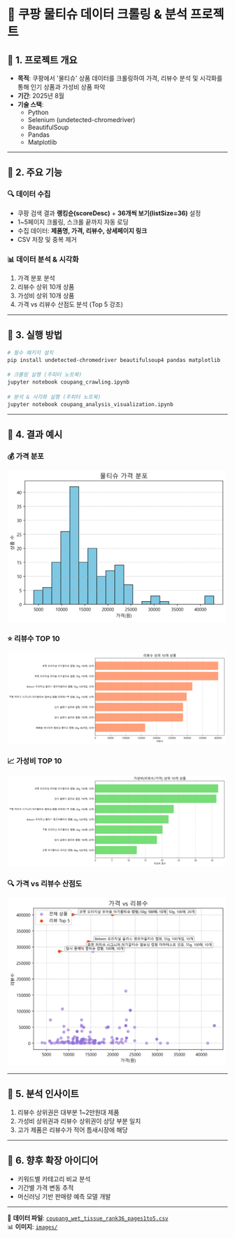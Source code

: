 # 🛒 쿠팡 물티슈 데이터 크롤링 & 분석 프로젝트

## 📌 1. 프로젝트 개요
- **목적**: 쿠팡에서 '물티슈' 상품 데이터를 크롤링하여 가격, 리뷰수 분석 및 시각화를 통해 인기 상품과 가성비 상품 파악
- **기간**: 2025년 8월
- **기술 스택**: 
  - Python
  - Selenium (undetected-chromedriver)
  - BeautifulSoup
  - Pandas
  - Matplotlib

---

## 📌 2. 주요 기능
### 🔍 데이터 수집
- 쿠팡 검색 결과 **랭킹순(scoreDesc)** + **36개씩 보기(listSize=36)** 설정
- 1~5페이지 크롤링, 스크롤 끝까지 자동 로딩
- 수집 데이터: **제품명, 가격, 리뷰수, 상세페이지 링크**
- CSV 저장 및 중복 제거

### 📊 데이터 분석 & 시각화
1. 가격 분포 분석
2. 리뷰수 상위 10개 상품
3. 가성비 상위 10개 상품
4. 가격 vs 리뷰수 산점도 분석 (Top 5 강조)

---

## 📌 3. 실행 방법
```bash
# 필수 패키지 설치
pip install undetected-chromedriver beautifulsoup4 pandas matplotlib

# 크롤링 실행 (주피터 노트북)
jupyter notebook coupang_crawling.ipynb

# 분석 & 시각화 실행 (주피터 노트북)
jupyter notebook coupang_analysis_visualization.ipynb
```

---

## 📌 4. 결과 예시

### 💰 가격 분포
<a href="https://raw.githubusercontent.com/gyunhwank/coupang-wet-tissue-analysis/main/images/price_distribution_v2.png" target="_blank">
  <img src="https://raw.githubusercontent.com/gyunhwank/coupang-wet-tissue-analysis/main/images/price_distribution_v2.png" width="500">
</a>

### ⭐ 리뷰수 TOP 10
<a href="https://raw.githubusercontent.com/gyunhwank/coupang-wet-tissue-analysis/main/images/top10_reviews_v2.png" target="_blank">
  <img src="https://raw.githubusercontent.com/gyunhwank/coupang-wet-tissue-analysis/main/images/top10_reviews_v2.png" width="500">
</a>

### 📈 가성비 TOP 10
<a href="https://raw.githubusercontent.com/gyunhwank/coupang-wet-tissue-analysis/main/images/top10_value_v2.png" target="_blank">
  <img src="https://raw.githubusercontent.com/gyunhwank/coupang-wet-tissue-analysis/main/images/top10_value_v2.png" width="500">
</a>

### 🔍 가격 vs 리뷰수 산점도
<a href="https://raw.githubusercontent.com/gyunhwank/coupang-wet-tissue-analysis/main/images/scatter_price_reviews_v2.png" target="_blank">
  <img src="https://raw.githubusercontent.com/gyunhwank/coupang-wet-tissue-analysis/main/images/scatter_price_reviews_v2.png" width="500">
</a>


---

## 📌 5. 분석 인사이트
1. 리뷰수 상위권은 대부분 1~2만원대 제품
2. 가성비 상위권과 리뷰수 상위권이 상당 부분 일치
3. 고가 제품은 리뷰수가 적어 틈새시장에 해당

---

## 📌 6. 향후 확장 아이디어
- 키워드별 카테고리 비교 분석
- 기간별 가격 변동 추적
- 머신러닝 기반 판매량 예측 모델 개발

---

📂 **데이터 파일**: [`coupang_wet_tissue_rank36_pages1to5.csv`](coupang_wet_tissue_rank36_pages1to5.csv)  
📊 **이미지**: [`images/`](images/)
